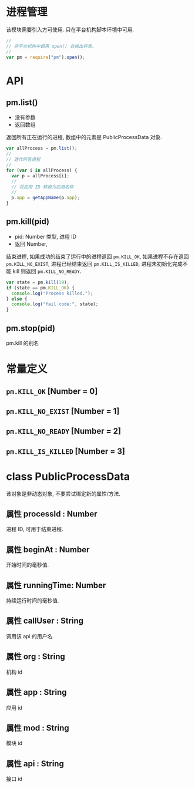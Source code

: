 # 进程管理

该模块需要引入方可使用.
只在平台机构脚本环境中可用.

```javascript
//
// 非平台机构中调用 open() 会抛出异常.
//
var pm = require("pm").open();
```


# API


## pm.list()

* 没有参数
* 返回数组

返回所有正在运行的进程, 数组中的元素是 PublicProcessData 对象.


```javascript
var allProcess = pm.list();
//
// 迭代所有进程
//
for (var i in allProcess) {
  var p = allProcess[i];
  //
  // 将应用 ID 转换为应用名称
  //
  p.app = getAppName(p.app);
}
```


## pm.kill(pid)

* pid: Number 类型, 进程 ID
* 返回 Number,  

结束进程, 如果成功的结束了运行中的进程返回 `pm.KILL_OK`, 
如果进程不存在返回 `pm.KILL_NO_EXIST`, 进程已经结束返回 `pm.KILL_IS_KILLED`,
进程未初始化完成不能 kill 则返回 `pm.KILL_NO_READY`.


```javascript
var state = pm.kill(19);
if (state == pm.KILL_OK) {
  console.log("Process killed.");
} else {
  console.log("fail code:", state);
}
```


## pm.stop(pid)

pm.kill 的别名


# 常量定义 

## `pm.KILL_OK`  [Number = 0]
## `pm.KILL_NO_EXIST`  [Number = 1]
## `pm.KILL_NO_READY`  [Number = 2]
## `pm.KILL_IS_KILLED`  [Number = 3]


# class PublicProcessData

该对象是非动态对象, 不要尝试绑定新的属性/方法.

## 属性 processId : Number

进程 ID, 可用于结束进程.

## 属性 beginAt : Number

开始时间的毫秒值.

## 属性 runningTime: Number

持续运行时间的毫秒值.

## 属性 callUser : String

调用该 api 的用户名.

## 属性 org : String

机构 id

## 属性 app : String

应用 id

## 属性 mod : String

模块 id

## 属性 api : String

接口 id
